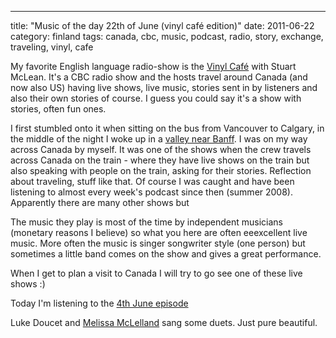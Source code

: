 ---
title: "Music of the day 22th of June (vinyl café edition)"
date: 2011-06-22
category: finland
tags: canada, cbc, music, podcast, radio, story, exchange, traveling, vinyl, cafe

My favorite English language radio-show is the [Vinyl Café](http://www.cbc.ca/vinylcafe/ "cbc.ca") with Stuart McLean. It's a CBC radio show and the hosts travel around Canada (and now also US) having live shows, live music, stories sent in by listeners and also their own stories of course. I guess you could say it's a show with stories, often fun ones.

I first stumbled onto it when sitting on the bus from Vancouver to Calgary, in the middle of the night I woke up in a [valley near Banff](http://www.wildlifeandroads.org/media/images/gallery/kgunson_banff_wolverineover.jpg "link to an image"). I was on my way across Canada by myself. It was one of the shows when the crew travels across Canada on the train - where they have live shows on the train but also speaking with people on the train, asking for their stories. Reflection about traveling, stuff like that. Of course I was caught and have been listening to almost every week's podcast since then (summer 2008). Apparently there are many other shows but

The music they play is most of the time by independent musicians (monetary reasons I believe) so what you here are often eeexcellent live music. More often the music is singer songwriter style (one person) but sometimes a little band comes on the show and gives a great performance.

When I get to plan a visit to Canada I will try to go see one of these live shows :)

Today I'm listening to the [4th June episode](http://www.cbc.ca/vinylcafe/shows.php?vShowID=1505 "le show")

﻿Luke Doucet and [Melissa McLelland](http://www.melissamcclelland.com/ ".com") sang some duets. Just pure beautiful.
